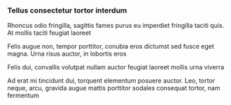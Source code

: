 ### Tellus consectetur tortor interdum

Rhoncus odio fringilla, sagittis fames purus eu imperdiet fringilla taciti quis. At mollis taciti feugiat laoreet

Felis augue non, tempor porttitor, conubia eros dictumst sed fusce eget magna. Urna risus auctor, in lobortis eros

Felis dui, convallis volutpat nullam auctor feugiat laoreet mollis urna viverra

Ad erat mi tincidunt dui, torquent elementum posuere auctor. Leo, tortor neque, arcu, gravida augue mattis porttitor sodales consequat tortor, nam fermentum


